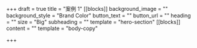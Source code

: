 +++
draft = true
title = "案例 1"
[[blocks]]
background_image = ""
background_style = "Brand Color"
button_text = ""
button_url = ""
heading = ""
size = "Big"
subheading = ""
template = "hero-section"
[[blocks]]
content = ""
template = "body-copy"

+++
